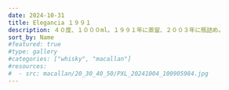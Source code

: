 ```yaml
---
date: 2024-10-31
title: Elegancia １９９１
description: ４０度、１０００ml。１９９１年に蒸留、２００３年に瓶詰め。
sort_by: Name
#featured: true
#type: gallery
#categories: ["whisky", "macallan"]
#resources:
#  - src: macallan/20_30_40_50/PXL_20241004_100905984.jpg
---
```


